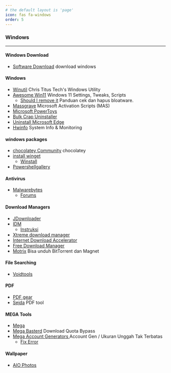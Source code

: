 ```yaml
---
# the default layout is 'page'
icon: fas fa-windows
order: 5
---
```


### Windows
---

#### Windows Download
- [Software Download](https://www.microsoft.com/en-us/software-download/) download windows

#### Windows
- [Winutil](https://github.com/ChrisTitusTech/winutil) Chris Titus Tech's Windows Utility
- [Awesome Win11](https://github.com/awesome-windows11/windows11) Windows 11 Settings, Tweaks, Scripts
  - [Should I remove it](https://www.shouldiremoveit.com/index.aspx) Panduan cek dan hapus bloatware.
- [Massgrave](https://massgrave.dev/) Microsoft Activation Scripts (MAS)
- [Microsoft PowerToys](https://learn.microsoft.com/en-us/windows/powertoys/)
- [Bulk Crap Uninstaller](https://www.bcuninstaller.com/)
- [Uninstall Microsoft Edge](https://gist.github.com/ave9858/c3451d9f452389ac7607c99d45edecc6)
- [Hwinfo](https://www.hwinfo.com/) System Info & Monitoring

#### windows packages
- [chocolatey Community](https://community.chocolatey.org/) chocolatey
- [install winget](https://learn.microsoft.com/en-us/windows/package-manager/winget/)
  - [Winstall](https://winstall.app/)
- [Powershellgallery](https://www.powershellgallery.com/)

#### Antivirus
- [Malwarebytes](https://www.malwarebytes.com/)
  - [Forums](https://forums.malwarebytes.com/forum/7-windows-malware-removal-help-support/)

#### Download Managers
- [JDownloader](https://jdownloader.org/jdownloader2)
- [IDM](https://rentry.co/FMHYBase64#idm)
  - [Instruksi](https://rentry.org/installidm)
- [Xtreme download manager](https://xtremedownloadmanager.com/)
- [Internet Download Accelerator](https://westbyte.com/ida/)
- [Free Download Manager](https://www.freedownloadmanager.org/)
- [Motrix](https://motrix.app/) Bisa unduh BitTorrent dan Magnet

#### File Searching
- [Voidtools](https://voidtools.com/)


#### PDF
- [PDF gear](https://www.pdfgear.com/)
- [Sejda](https://www.sejda.com/)
  PDF tool

#### MEGA Tools
- [Mega](https://mega.io/)
- [Mega Basterd](https://github.com/tonikelope/megabasterd) Download Quota Bypass
- [Mega Account Generators ](https://rentry.co/fmhybase64#mega-gen) Account Gen / Ukuran Unggah Tak Terbatas
  - [Fix Error](https://rentry.co/mega_account_generator)


#### Wallpaper
- [AIO Photos](https://www.aiophotoz.com/)

